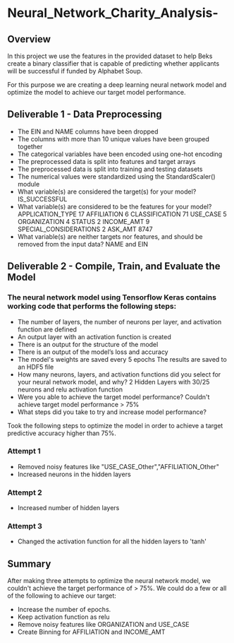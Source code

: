 # Neural_Network_Charity_Analysis-

## Overview
In this project we use the features in the provided dataset to help Beks create a binary classifier that is capable of predicting whether applicants will be successful if funded by Alphabet Soup.

For this purpose we are creating a deep learning neural network model and optimize the model to achieve our target model performance.

## Deliverable 1 - Data Preprocessing
- The EIN and NAME columns have been dropped
- The columns with more than 10 unique values have been grouped together
- The categorical variables have been encoded using one-hot encoding
- The preprocessed data is split into features and target arrays
-  The preprocessed data is split into training and testing datasets
- The numerical values were standardized using the StandardScaler() module
- What variable(s) are considered the target(s) for your model? IS_SUCCESSFUL
- What variable(s) are considered to be the features for your model? 
APPLICATION_TYPE            17
AFFILIATION                  6
CLASSIFICATION              71
USE_CASE                     5
ORGANIZATION                 4
STATUS                       2
INCOME_AMT                   9
SPECIAL_CONSIDERATIONS       2
ASK_AMT                   8747
- What variable(s) are neither targets nor features, and should be removed from the input data? NAME and EIN

## Deliverable 2 - Compile, Train, and Evaluate the Model
### The neural network model using Tensorflow Keras contains working code that performs the following steps:
- The number of layers, the number of neurons per layer, and activation function are defined
- An output layer with an activation function is created
- There is an output for the structure of the model 
- There is an output of the model’s loss and accuracy
- The model's weights are saved every 5 epochs
The results are saved to an HDF5 file
- How many neurons, layers, and activation functions did you select for your neural network model, and why? 2 Hidden Layers with 30/25 neurons and relu activation function
- Were you able to achieve the target model performance? Couldn't achieve target model performance > 75%
- What steps did you take to try and increase model performance? 

Took the following steps to optimize the model in order to achieve a target predictive accuracy higher than 75%.

### Attempt 1
- Removed noisy features like "USE_CASE_Other","AFFILIATION_Other"
- Increased neurons in the hidden layers

### Attempt 2
- Increased number of hidden layers

### Attempt 3
- Changed the activation function for all the hidden layers to 'tanh'

## Summary
After making three attempts to optimize the neural network model, we couldn't achieve the target performance of > 75%. We could do a few or all of the following to achieve our target:

- Increase the number of epochs.
- Keep activation function as relu
- Remove noisy features like ORGANIZATION and USE_CASE
- Create Binning for AFFILIATION and INCOME_AMT






